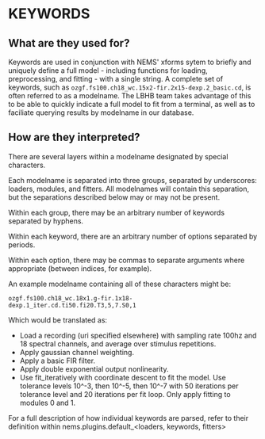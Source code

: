 # KEYWORDS

## What are they used for?

Keywords are used in conjunction with NEMS' xforms sytem to
briefly and uniquely define a full model - including functions
for loading, preprocessing, and fitting - with a single string.
A complete set of keywords, such as
`ozgf.fs100.ch18_wc.15x2-fir.2x15-dexp.2_basic.cd`,
is often referred to as a modelname.
The LBHB team takes advantage of this to be able to quickly
indicate a full model to fit from a terminal, as well as to
faciliate querying results by modelname in our database.

## How are they interpreted?

There are several layers within a modelname designated
by special characters.

Each modelname is separated into three groups,
separated by underscores: loaders, modules, and fitters.
All modelnames will contain this separation, but the
separations described below may or may not be present.

Within each group, there may be an arbitrary number of
keywords separated by hyphens.

Within each keyword, there are an arbitrary number of
options separated by periods.

Within each option, there may be commas to separate
arguments where appropriate (between indices, for example).

An example modelname containing all of these characters might be:
```
ozgf.fs100.ch18_wc.18x1.g-fir.1x18-dexp.1_iter.cd.ti50.fi20.T3,5,7.S0,1
```
Which would be translated as:

* Load a recording (uri specified elsewhere) with sampling rate 100hz
 and 18 spectral channels, and average over stimulus repetitions.
* Apply gaussian channel weighting.
* Apply a basic FIR filter.
* Apply double exponential output nonlinearity.
* Use fit_iteratively with coordinate descent to fit the model. Use
 tolerance levels 10^-3, then 10^-5, then 10^-7 with 50 iterations
 per tolerance level and 20 iterations per fit loop. Only apply
 fitting to modules 0 and 1.

For a full description of how individual keywords are parsed, refer to
their definition within nems.plugins.default_<loaders, keywords, fitters>
